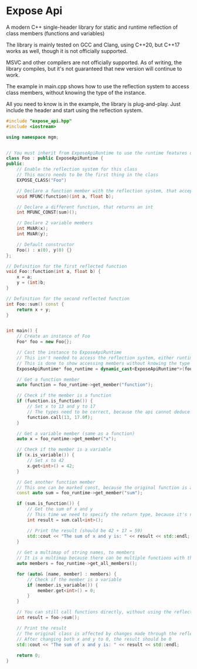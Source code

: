 # Expose Api
A modern C++ single-header library for static and runtime reflection of class members (functions and variables)

The library is mainly tested  on GCC and Clang, using C++20, but C++17 works as well, though it is not officially supported.

MSVC and other compilers are not officially supported. As of writing, the library compiles, but it's not guaranteed that new version will continue to work.

The example in main.cpp shows how to use the reflection system to access class members, without knowing the type of the instance.

All you need to know is in the example, the library is plug-and-play. Just include the header and start using the reflection system.

```cpp
#include "expose_api.hpp"
#include <iostream>

using namespace mgm;


// You must inherit from ExposeApiRuntime to use the runtime features of the reflection system, but it is not necessary for static reflection
class Foo : public ExposeApiRuntime {
public:
    // Enable the reflection system for this class
    // This macro needs to be the first thing in the class
    EXPOSE_CLASS("Foo")

    // Declare a function member with the reflection system, that accepts two integers
    void MFUNC(function)(int a, float b);

    // Declare a different function, that returns an int
    int MFUNC_CONST(sum)();

    // Declare 2 variable members
    int MVAR(x);
    int MVAR(y);

    // Default constructor
    Foo() : x(0), y(0) {}
};

// Definition for the first reflected function
void Foo::function(int a, float b) {
    x = a;
    y = (int)b;
}

// Definition for the second reflected function
int Foo::sum() const {
    return x + y;
}


int main() {
    // Create an instance of Foo
    Foo* foo = new Foo{};

    // Cast the instance to ExposeApiRuntime
    // This isn't needed to access the reflection system, either runtime or static
    // This is done to show accessing members without knowing the type of the instance
    ExposeApiRuntime* foo_runtime = dynamic_cast<ExposeApiRuntime*>(foo);

    // Get a function member
    auto function = foo_runtime->get_member("function");

    // Check if the member is a function
    if (function.is_function()) {
        // Set x to 13 and y to 17
        // The types need to be correct, because the api cannot deduce them automatically, so make sure to pass the correct types
        function.call(13, 17.0f);
    }

    // Get a variable member (same as a function)
    auto x = foo_runtime->get_member("x");

    // Check if the member is a variable    
    if (x.is_variable()) {
        // Set x to 42
        x.get<int>() = 42;
    }

    // Get another function member
    // This one can be marked const, because the original function is also const
    const auto sum = foo_runtime->get_member("sum");

    if (sum.is_function()) {
        // Get the sum of x and y
        // This time we need to specify the return type, because it's not void, and the api cannot deduce it automatically
        int result = sum.call<int>();

        // Print the result (should be 42 + 17 = 59)
        std::cout << "The sum of x and y is: " << result << std::endl;
    }
    
    // Get a multimap of string names, to members
    // It is a multimap because there can be multiple functions with the same name, but different signatures
    auto members = foo_runtime->get_all_members();

    for (auto& [name, member] : members) {
        // Check if the member is a variable
        if (member.is_variable()) {
            member.get<int>() = 0;
        }
    }

    // You can still call functions directly, without using the reflection system
    int result = foo->sum();

    // Print the result
    // The original class is affected by changes made through the reflection system
    // After changing both x and y to 0, the result should be 0
    std::cout << "The sum of x and y is: " << result << std::endl;
    
    return 0;
}
```
